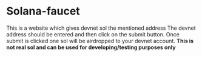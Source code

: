 # Solana-faucet
This is a website which gives devnet sol the mentioned address
The devnet address should be entered and then click on the submit button.
Once submit is clicked one sol will be airdropped to your devnet account.
**This is not real sol and can be used for developing/testing purposes only**

